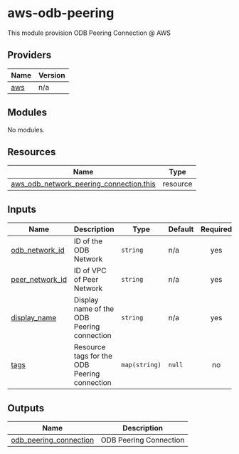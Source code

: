 # aws-odb-peering
This module provision ODB Peering Connection @ AWS

<!-- BEGIN_TF_DOCS -->
## Providers

| Name | Version |
|------|---------|
| <a name="provider_aws"></a> [aws](#provider\_aws) | n/a |

## Modules

No modules.

## Resources

| Name                                                                                                                                           | Type |
|------------------------------------------------------------------------------------------------------------------------------------------------|------|
| [aws_odb_network_peering_connection.this](https://registry.terraform.io/providers/hashicorp/aws/latest/docs/resources/odb_peering_connection) | resource |

## Inputs

| Name                                                                                | Description | Type | Default | Required |
|-------------------------------------------------------------------------------------|-------------|------|---------|:--------:|
| <a name="input_odb_network_id"></a> [odb\_network\_id](#input\odb\_network\_id)     | ID of the ODB Network | `string` | n/a | yes |
| <a name="input_peer_network_id"></a> [peer\_network\_id](#input\_peer\_network\_id) | ID of VPC of Peer Network | `string` | n/a | yes |
| <a name="input_display_name"></a> [display\_name](#input\_display\_name)            | Display name of the ODB Peering connection | `string` | n/a | yes |
| <a name="input_tags"></a> [tags](#input\_tags)                                      | Resource tags for the ODB Peering connection | `map(string)` | `null` | no |

## Outputs

| Name | Description |
|------|-------------|
| <a name="output_odb_peering_connection"></a> [odb\_peering\_connection](#output\_odb\_peering\_connection) | ODB Peering Connection |
<!-- END_TF_DOCS -->